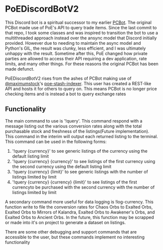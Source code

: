 # PoEDiscordBotV2
This Discord bot is a spiritual successor to my earlier [PCBot](https://github.com/wmoriUCI/PCBot).  The original PCBot made use of PoE's API to query trade items.  Since the last commit to that repo, I took some classes and was inspired to transition the bot to use a multithreaded approach instead over the ansync model that Discord initially provided.  However due to needing to maintain the async model and Python's GIL, the result was clunky, less efficient, and I was ultimately unhappy with the result.  Sometime after this, PoE changed how private parties are allowed to access their API requiring a dev application, rate limits, and many other things.  For these reasons the original PCBot has been made defunct.

PoEDiscordBotV2 rises from the ashes of PCBot making use of [@maximumstock](https://github.com/maximumstock)'s [poe-stash-indexer](https://github.com/maximumstock/poe-stash-indexer/tree/master/trade-api).  This user has created a REST-like API and hosts it for others to query on.  This means PCBot is no longer price checking items and is instead a bot to query exchange rates
## Functionality
The main command to use is '!query'.  This command respond with a message listing out the various conversion rates along with the total purchasable stock and freshness of the listings(Future implementation).  This command in the interim will output each returned listing to the terminal.  This command can be used in the following forms:
1. '!query {currency}' to see generic listings of the currency using the default listing limit
2. '!query {currency} {currency}' to see listings of the first currency using the second currency using the default listing limit
3. '!query {currency} {limit}' to see generic listings with the number of listings limited by limit
4. '!query {currency} {currency} {limit}' to see listings of the first currencyto be purchased with the second currency with the number of listings limited by limit

A secondary command more useful for data logging is !log-currency.  This function write to file the conversion rates for Chaos Orbs to Exalted Orbs, Exalted Orbs to Mirrors of Kalandra, Exalted Orbs to Awakener's Orbs, and Exalted Orbs to Ancient Orbs.  In the future, this function may be scrapped or made into it's on project to generate a dataset on listings.

There are some other debugging and support commands that are accessible to the user, but these commands implement no interesting functionality
